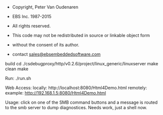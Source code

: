 * Copyright, Peter Van Oudenaren
*  EBS Inc. 1987-2015
* All rights reserved.
* This code may not be redistributed in source or linkable object form
* without the consent of its author.

* contact sales@ebsembeddedsoftware.com

build
  cd ./csdebugproxy/http/v0.2.6/project/linux_generic/linuxserver
  make clean
  make

Run:
  ./run.sh


Web Access:
  locally:  http://localhost:8080/Html4Demo.html
  remotely: example: http://192.168.1.5:8080/Html4Demo.html

Usage:
  click on one of the SMB command buttons and a message is routed to the smb server to dump diagnostices.
  Needs work, just a shell now.

